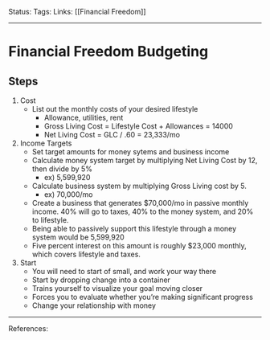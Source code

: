 Status:
Tags:
Links: [[Financial Freedom]]
___
# Financial Freedom Budgeting
## Steps
1. Cost
	- List out the monthly costs of your desired lifestyle
		- Allowance, utilities, rent
		- Gross Living Cost = Lifestyle Cost + Allowances = 14000
		- Net Living Cost = GLC / .60 = 23,333/mo
2.  Income Targets
	- Set target amounts for money sytems and business income
	-   Calculate money system target by multiplying Net Living Cost by 12, then divide by 5%
		-   ex) 5,599,920
	-   Calculate business system by multiplying Gross Living cost by 5. 
		-   ex) 70,000/mo
	-   Create a business that generates $70,000/mo in passive monthly income. 40% will go to taxes, 40% to the money system, and 20% to lifestyle.
	-   Being able to passively support this lifestyle through a money system would be 5,599,920
	-   Five percent interest on this amount is roughly $23,000 monthly, which covers lifestyle and taxes.
3. Start
	-   You will need to start of small, and work your way there
	-   Start by dropping change into a container
	-   Trains yourself to visualize your goal moving closer
	-   Forces you to evaluate whether you’re making significant progress
	-   Change your relationship with money
___
References:
